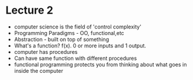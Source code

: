 # Lecture 2
* computer science is the field of 'control complexity'
* Programming Paradigms - OO, functional,etc
* Abstraction - built on top of something
* What's a function? f(x). 0 or more inputs and 1 output.
* computer has procedures
* Can have same function with different procedures
* functional programming protects you from thinking about what goes in inside the computer